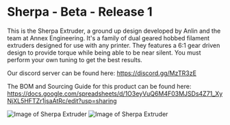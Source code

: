 # Sherpa - Beta - Release 1

This is the Sherpa Extruder, a ground up design developed by Anlin and the team at Annex Engineering. It's a family of dual geared hobbed filament extruders designed for use with any printer. They features a 6:1 gear driven design to provide torque while being able to be near silent. You must perform your own tuning to get the best results.

Our discord server can be found here: https://discord.gg/MzTR3zE

The BOM and Sourcing Guide for this product can be found here: https://docs.google.com/spreadsheets/d/1O3eyVuQ6M4F03MJSDs4Z71_XyNjXL5HFTZr1jsaAtRc/edit?usp=sharing

![Image of Sherpa Extruder](https://github.com/Annex-Engineering/Sherpa-Extruder/blob/master/Folded_Variant/Images/folded_sherpa_1.png?raw=true)
![Image of Sherpa Extruder](https://github.com/Annex-Engineering/Sherpa-Extruder/blob/master/Tall_Bowden_Variant/Images/Bowden_Render2.jpg?raw=true)
